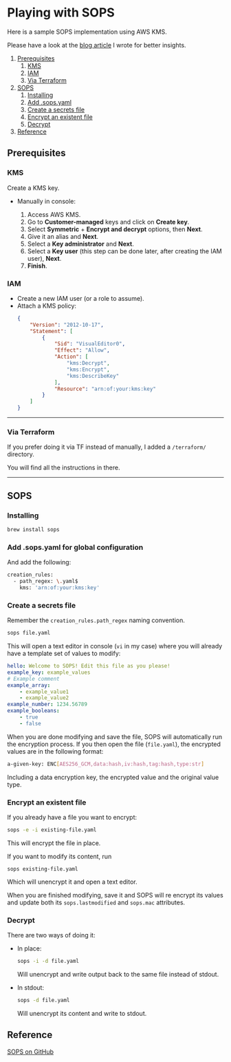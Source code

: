 # Playing with SOPS

Here is a sample SOPS implementation using AWS KMS.

Please have a look at the [blog article]() I wrote for better insights.

1. [Prerequisites](#prerequisites)
    1. [KMS](#kms)
    2. [IAM](#iam)
    3. [Via Terraform](#via-terraform)
2. [SOPS](#sops)
    1. [Installing](#installing)
    2. [Add .sops.yaml](#add-sopsyaml-for-global-configuration)
    3. [Create a secrets file](#create-a-secrets-file)
    4. [Encrypt an existent file](#encrypt-an-existent-file)
    5. [Decrypt](#decrypt)
3. [Reference](#reference)

## Prerequisites

### KMS
Create a KMS key.

- Manually in console: 
    
    1. Access AWS KMS. 
    2. Go to **Customer-managed** keys and click on **Create key**.
    4. Select **Symmetric** + **Encrypt and decrypt** options, then **Next**.
    5. Give it an alias and **Next**.
    6. Select a **Key administrator** and **Next**.
    7. Select a **Key user** (this step can be done later, after creating the IAM user), **Next**.
    8. **Finish**.

### IAM
- Create a new IAM user (or a role to assume).
- Attach a KMS policy:
    ```json
    {
        "Version": "2012-10-17",
        "Statement": [
            {
                "Sid": "VisualEditor0",
                "Effect": "Allow",
                "Action": [
                    "kms:Decrypt",
                    "kms:Encrypt",
                    "kms:DescribeKey"
                ],
                "Resource": "arn:of:your:kms:key"
            }
        ]
    }
    ```

---

### Via Terraform
If you prefer doing it via TF instead of manually, I added a `/terraform/` directory. 

You will find all the instructions in there.

---

## SOPS

### Installing
```bash
brew install sops
```

### Add .sops.yaml for global configuration
And add the following:
```bash
creation_rules:
  - path_regex: \.yaml$
    kms: 'arn:of:your:kms:key'
```

### Create a secrets file
Remember the `creation_rules.path_regex` naming convention.
```bash
sops file.yaml
```

This will open a text editor in console (`vi` in my case) where you will already have a template set of values to modify:
```yaml
hello: Welcome to SOPS! Edit this file as you please!
example_key: example_values
# Example comment
example_array:
    - example_value1
    - example_value2
example_number: 1234.56789
example_booleans:
    - true
    - false
```

When you are done modifying and save the file, SOPS will automatically run the encryption process. If you then open the file (`file.yaml`), the encrypted values are in the following format:

```bash
a-given-key: ENC[AES256_GCM,data:hash,iv:hash,tag:hash,type:str]
```

Including a data encryption key, the encrypted value and the original value type.

### Encrypt an existent file
If you already have a file you want to encrypt:
```bash
sops -e -i existing-file.yaml
```

This will encrypt the file in place. 

If you want to modify its content, run 

`sops existing-file.yaml` 

Which will unencrypt it and open a text editor.

When you are finished modifying, save it and SOPS will re encrypt its values and update both its `sops.lastmodified` and `sops.mac` attributes.

### Decrypt

There are two ways of doing it:
- In place:
    ```bash
    sops -i -d file.yaml
    ```
    Will unencrypt and write output back to the same file instead of stdout.

- In stdout:
    ```bash
    sops -d file.yaml
    ```
    Will unencrypt its content and write to stdout.

## Reference
[SOPS on GitHub](https://github.com/mozilla/sops)